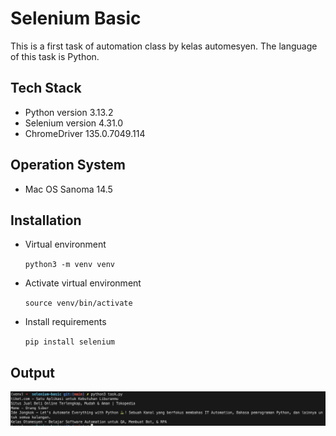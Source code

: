 # Selenium Basic

This is a first task of automation class by kelas automesyen. The language of this task is Python.

## Tech Stack

- Python version 3.13.2
- Selenium version 4.31.0
- ChromeDriver 135.0.7049.114

## Operation System

- Mac OS Sanoma 14.5

## Installation

- Virtual environment

  `python3 -m venv venv`

- Activate virtual environment

  `source venv/bin/activate`

- Install requirements

  `pip install selenium`

## Output

![Output](assets/output.png)
